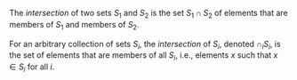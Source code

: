The *intersection* of two sets $S_1$ and $S_2$ is the set $S_1 \cap S_2$ of elements that are members of $S_1$ and members of $S_2$.

For an arbitrary collection of sets $S_i$, the *intersection* of $S_i$, denoted $\cap_i S_i$, is the set of elements that are members of all $S_i$, i.e., elements $x$ such that $x \in S_i$ for all $i$.
